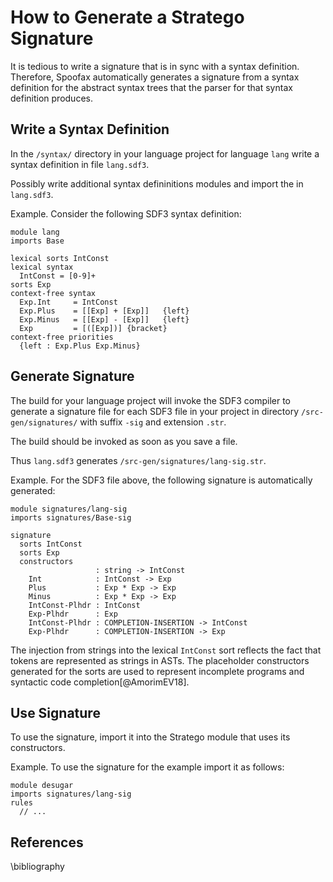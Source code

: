 # How to Generate a Stratego Signature

It is tedious to write a signature that is in sync with a syntax definition.
Therefore, Spoofax automatically generates a signature from a syntax definition for the abstract syntax trees that the parser for that syntax definition produces.


## Write a Syntax Definition

In the `/syntax/` directory in your language project for language `lang` write a syntax definition in file `lang.sdf3`.

Possibly write additional syntax defininitions modules and import the in `lang.sdf3`.

Example.
Consider the following SDF3 syntax definition:

```sdf3
module lang
imports Base

lexical sorts IntConst
lexical syntax
  IntConst = [0-9]+
sorts Exp
context-free syntax
  Exp.Int     = IntConst  
  Exp.Plus    = [[Exp] + [Exp]]   {left}
  Exp.Minus   = [[Exp] - [Exp]]   {left}
  Exp         = [([Exp])] {bracket}
context-free priorities
  {left : Exp.Plus Exp.Minus}
```


## Generate Signature

The build for your language project will invoke the SDF3 compiler to generate a signature file for each SDF3 file in your project in directory `/src-gen/signatures/` with suffix `-sig` and extension `.str`.

The build should be invoked as soon as you save a file.

Thus `lang.sdf3` generates `/src-gen/signatures/lang-sig.str`.

Example.
For the SDF3 file above, the following signature is automatically generated:

```stratego
module signatures/lang-sig
imports signatures/Base-sig

signature
  sorts IntConst
  sorts Exp
  constructors
                   : string -> IntConst
    Int            : IntConst -> Exp
    Plus           : Exp * Exp -> Exp
    Minus          : Exp * Exp -> Exp
    IntConst-Plhdr : IntConst
    Exp-Plhdr      : Exp
    IntConst-Plhdr : COMPLETION-INSERTION -> IntConst
    Exp-Plhdr      : COMPLETION-INSERTION -> Exp
```

The injection from strings into the lexical `IntConst` sort reflects the fact that tokens are represented as strings in ASTs.
The placeholder constructors generated for the sorts are used to represent incomplete programs and syntactic code completion[@AmorimEV18].


## Use Signature

To use the signature, import it into the Stratego module that uses its constructors.

Example.
To use the signature for the example import it as follows:

```stratego
module desugar
imports signatures/lang-sig
rules
  // ...
```


## References

\bibliography
